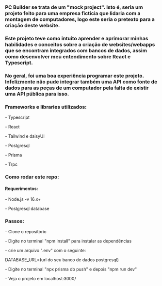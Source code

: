 <h3>PC Builder se trata de um "mock project". Isto é, seria um projeto feito para uma empresa fictícia que lidaria com a montagem de computadores, logo este seria o pretexto para a criação deste website.</h3>

<h3>Este projeto teve como intuito aprender e aprimorar minhas habilidades e conceitos sobre a criação de websites/webapps que se encontram integrados com bancos de dados, assim como desenvolver meu entendimento sobre React e Typescript.</h3>

<h3>No geral, foi uma boa experiência programar este projeto. Infelizmente não pude integrar também uma API como fonte de dados para as peças de um computador pela falta de existir uma API pública para isso.</h3>

<h3>Frameworks e libraries utilizados:</h3>
    <p> - Typescript </p>
    <p> - React </p>
    <p> - Tailwind e daisyUI </p>
    <p> - Postgresql </p>
    <p> - Prisma </p>
    <p> - Trpc </p>

<h3>Como rodar este repo:</h3>
    <h4>Requerimentos:</h4>
       <p> - Node.js -v 16.x+ </p>
       <p> - Postgresql database </p>

<h3> Passos: </h3>
   <p> - Clone o repositório </p> 
   <p> - Digite no terminal "npm install" para instalar as dependências </p> 
   <p> - crie um arquivo ".env" com o seguinte:</p> 
       <p> DATABASE_URL=(url do seu banco de dados postgresql)</p> 
   <p> - Digite no terminal "npx prisma db push" e depois "npm run dev"</p> 
   <p> - Veja o projeto em localhost:3000/</p> 
